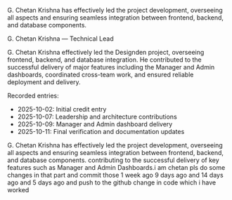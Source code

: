 G. Chetan Krishna has effectively led the project development, overseeing all aspects and ensuring seamless integration between frontend, backend, and database components.

G. Chetan Krishna — Technical Lead

G. Chetan Krishna effectively led the Designden project, overseeing frontend, backend, and database integration. He contributed to the successful delivery of major features including the Manager and Admin dashboards, coordinated cross-team work, and ensured reliable deployment and delivery.

Recorded entries:
- 2025-10-02: Initial credit entry
- 2025-10-07: Leadership and architecture contributions
- 2025-10-09: Manager and Admin dashboard delivery
- 2025-10-11: Final verification and documentation updates

G. Chetan Krishna has effectively led the
project development, overseeing all aspects
and ensuring seamless integration between
frontend, backend, and database components.
contributing to the successful delivery of key
features such as Manager and Admin
Dashboards.i am chetan pls do some changes in that part and commit those 1 week ago 9 days ago and 14 days ago and 5 days ago and push to the github change in code which i have worked
